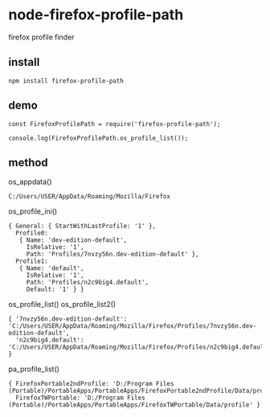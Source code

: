 # node-firefox-profile-path
firefox profile finder

## install

`npm install firefox-profile-path`

## demo

```
const FirefoxProfilePath = require('firefox-profile-path');

console.log(FirefoxProfilePath.os_profile_list());
```

## method

os_appdata()
```
C:/Users/USER/AppData/Roaming/Mozilla/Firefox
```

os_profile_ini()
```
{ General: { StartWithLastProfile: '1' },
  Profile0:
   { Name: 'dev-edition-default',
     IsRelative: '1',
     Path: 'Profiles/7nvzy56n.dev-edition-default' },
  Profile1:
   { Name: 'default',
     IsRelative: '1',
     Path: 'Profiles/n2c9big4.default',
     Default: '1' } }
```

os_profile_list()
os_profile_list2()
```
{ '7nvzy56n.dev-edition-default': 'C:/Users/USER/AppData/Roaming/Mozilla/Firefox/Profiles/7nvzy56n.dev-edition-default',
  'n2c9big4.default': 'C:/Users/USER/AppData/Roaming/Mozilla/Firefox/Profiles/n2c9big4.default' }
```

pa_profile_list()
```
{ FirefoxPortable2ndProfile: 'D:/Program Files (Portable)/PortableApps/PortableApps/FirefoxPortable2ndProfile/Data/profile',
  FirefoxTWPortable: 'D:/Program Files (Portable)/PortableApps/PortableApps/FirefoxTWPortable/Data/profile' }
```
